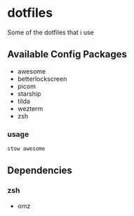 # dotfiles

Some of the dotfiles that i use

## Available Config Packages

- awesome
- betterlockscreen
- picom
- starship
- tilda
- wezterm
- zsh

### usage

```zsh
stow awesome
```

## Dependencies

### zsh

- omz
